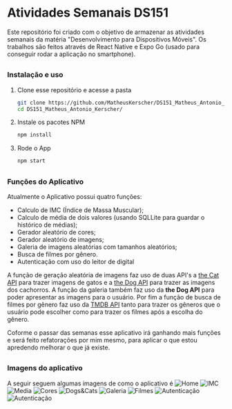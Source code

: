 # Atividades Semanais DS151
Este repositório foi criado com o objetivo de armazenar as atividades semanais da matéria "Desenvolvimento para Dispositivos Móveis". Os trabalhos são feitos através de React Native e Expo Go (usado para conseguir rodar a aplicação no smartphone).

##
### Instalação e uso
1. Clone esse repositório e acesse a pasta
   ```sh
   git clone https://github.com/MatheusKerscher/DS151_Matheus_Antonio_Kerscher.git
   cd DS151_Matheus_Antonio_Kerscher/
   ```
   
2. Instale os pacotes NPM
   ```sh
   npm install
   ```
   
3. Rode o App
   ```sh
   npm start
   ```

##
### Funções do Aplicativo
Atualmente o Aplicativo possui quatro funções:
 - Calculo de IMC (Índice de Massa Muscular);
 - Calculo de média de dois valores (usando SQLLite para guardar o histórico de médias);
 - Gerador aleatório de cores;
 - Gerador aleatório de imagens;
 - Galeria de imagens aleatórias com tamanhos aleatórios;
 - Busca de filmes por gênero.
 - Autenticação com uso do leitor de digital 
 
 A função de geração aleatória de imagens faz uso de duas API's a  [the Cat API](https://thecatapi.com/) para trazer imagens de gatos e a  [the Dog API](https://thedogapi.com/) para trazer as imagens dos cachorros. A função da galeria também faz uso da **the Dog API** para poder apresentar as imagens para o usuário. Por fim a função de busca de filmes por gênero faz uso da  [TMDB API](https://www.themoviedb.org/documentation/api) tanto para trazer os gêneros que o usuário pode escolher como para trazer os filmes após a escolha do gênero.

Coforme o passar das semanas esse aplicativo irá ganhando mais funções e será feito refatorações por mim mesmo, para aplicar o que estou apredendo melhorar o que já existe.

##
### Imagens do aplicativo
A seguir seguem algumas imagens de como o aplicativo é
![Home](assets/midiaReadme/tela-1.png)
![IMC](assets/midiaReadme/tela-2.jpg)
![Media](assets/midiaReadme/tela-3.jpg)
![Cores](assets/midiaReadme/tela-4.jpg)
![Dogs&Cats](assets/midiaReadme/tela-5.jpg)
![Galeria](assets/midiaReadme/tela-6.jpg)
![Filmes](assets/midiaReadme/tela-7.jpg)
![Autenticação](assets/midiaReadme/tela-8.png)
![Autenticação](assets/midiaReadme/tela-9.png)
